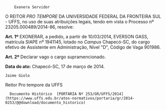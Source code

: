         Exonera Servidor  

O REITOR *PRO TEMPORE* DA UNIVERSIDADE FEDERAL DA FRONTEIRA SUL - UFFS, no uso de suas atribuições legais, tendo em vista o Processo nº 23205.000489/2014-86, resolve:

 **Art. 1º** EXONERAR, a pedido, a partir de 10/03/2014, EVERSON GASS, matrícula SIAPE nº 1941145, lotado no *Campus* Chapecó-SC, do cargo efetivo de Assistente em Administração, Nível "D", Código de Vaga 901986.

 **Art. 2º** Declarar vago o cargo supramencionado.

  

   **Data do ato:** Chapecó-SC, 17 de março de 2014.   
 

    Jaime Giolo   
 Reitor Pro tempore da UFFS 

      Documento Histórico  [PORTARIA Nº 253/GR/UFFS/2014](https://www.uffs.edu.br/atos-normativos/portaria/gr/2014-0253/@@download/documento_historico)     
      